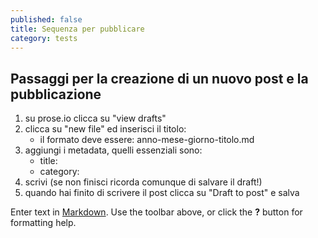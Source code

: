 ```yaml
---
published: false
title: Sequenza per pubblicare
category: tests
---
```

## Passaggi per la creazione di un nuovo post e la pubblicazione

1. su prose.io clicca su "view drafts"
2. clicca su "new file" ed inserisci il titolo:
	- il formato deve essere: anno-mese-giorno-titolo.md
3. aggiungi i metadata, quelli essenziali sono:
	- title: 
    - category:
4. scrivi (se non finisci ricorda comunque di salvare il draft!)
5. quando hai finito di scrivere il post clicca su "Draft to post" e salva

Enter text in [Markdown](http://daringfireball.net/projects/markdown/). Use the toolbar above, or click the **?** button for formatting help.
